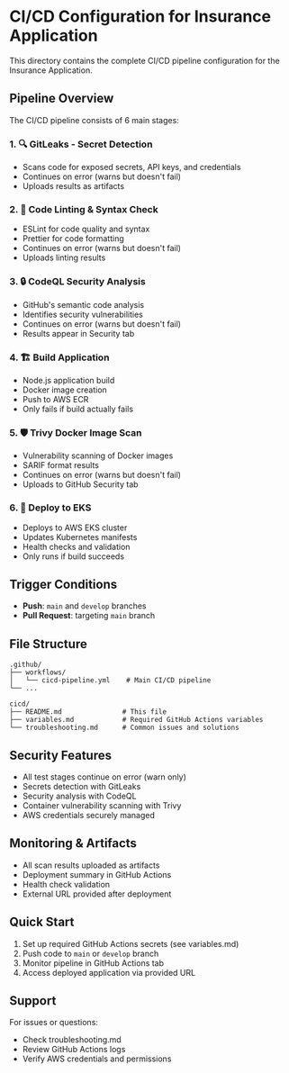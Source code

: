 # CI/CD Configuration for Insurance Application

This directory contains the complete CI/CD pipeline configuration for the Insurance Application.

## Pipeline Overview

The CI/CD pipeline consists of 6 main stages:

### 1. 🔍 GitLeaks - Secret Detection
- Scans code for exposed secrets, API keys, and credentials
- Continues on error (warns but doesn't fail)
- Uploads results as artifacts

### 2. 🧹 Code Linting & Syntax Check
- ESLint for code quality and syntax
- Prettier for code formatting
- Continues on error (warns but doesn't fail)
- Uploads linting results

### 3. 🔒 CodeQL Security Analysis
- GitHub's semantic code analysis
- Identifies security vulnerabilities
- Continues on error (warns but doesn't fail)
- Results appear in Security tab

### 4. 🏗️ Build Application
- Node.js application build
- Docker image creation
- Push to AWS ECR
- Only fails if build actually fails

### 5. 🛡️ Trivy Docker Image Scan
- Vulnerability scanning of Docker images
- SARIF format results
- Continues on error (warns but doesn't fail)
- Uploads to GitHub Security tab

### 6. 🚀 Deploy to EKS
- Deploys to AWS EKS cluster
- Updates Kubernetes manifests
- Health checks and validation
- Only runs if build succeeds

## Trigger Conditions

- **Push**: `main` and `develop` branches
- **Pull Request**: targeting `main` branch

## File Structure

```
.github/
├── workflows/
│   └── cicd-pipeline.yml    # Main CI/CD pipeline
└── ...

cicd/
├── README.md               # This file
├── variables.md            # Required GitHub Actions variables
└── troubleshooting.md      # Common issues and solutions
```

## Security Features

- All test stages continue on error (warn only)
- Secrets detection with GitLeaks
- Security analysis with CodeQL
- Container vulnerability scanning with Trivy
- AWS credentials securely managed

## Monitoring & Artifacts

- All scan results uploaded as artifacts
- Deployment summary in GitHub Actions
- Health check validation
- External URL provided after deployment

## Quick Start

1. Set up required GitHub Actions secrets (see variables.md)
2. Push code to `main` or `develop` branch
3. Monitor pipeline in GitHub Actions tab
4. Access deployed application via provided URL

## Support

For issues or questions:
- Check troubleshooting.md
- Review GitHub Actions logs
- Verify AWS credentials and permissions
